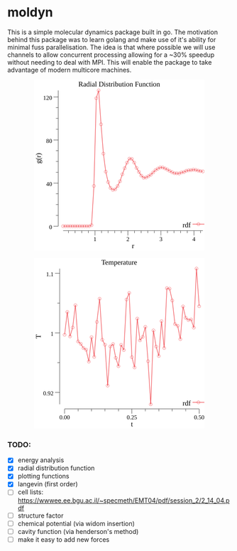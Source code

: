 # moldyn

This is a simple molecular dynamics package built in go. The motivation behind this package was to learn golang and make use of it's ability for minimal fuss parallelisation. The idea is that where possible we will use channels to allow concurrent processing allowing for a ~30% speedup without needing to deal with MPI. This will enable the package to take advantage of modern multicore machines.


<p align="center">
  <img src="points.png">
</p>

<p align="center">
  <img src="temps.png">
</p>


### TODO:
* [x] energy analysis 
* [x] radial distribution function
* [x] plotting functions
* [x] langevin (first order)
* [ ] cell lists: https://wwwee.ee.bgu.ac.il/~specmeth/EMT04/pdf/session_2/2_14_04.pdf 
* [ ] structure factor
* [ ] chemical potential (via widom insertion) 
* [ ] cavity function (via henderson's method)
* [ ] make it easy to add new forces
